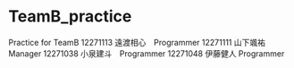 # TeamB_practice
Practice for TeamB
12271113 遠渡相心　Programmer
12271111 山下颯祐　Manager
12271038 小泉建斗　Programmer
12271048 伊藤健人 Programmer